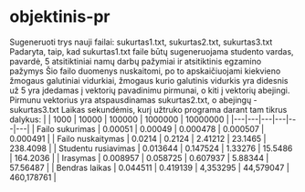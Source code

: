 # objektinis-pr
Sugeneruoti trys nauji failai: sukurtas1.txt, sukurtas2.txt, sukurtas3.txt
Padaryta, taip, kad sukurtas1.txt faile būtų sugeneruojama studento vardas, pavardė, 5 atsitiktiniai namų darbų pažymiai ir atsitiktinis egzamino pažymys
Šio failo duomenys nuskaitomi, po to apskaičiuojami kiekvieno žmogaus galutiniai vidurkiai, žmogaus kurio galutinis vidurkis yra didesnis už 5 yra įdedamas į vektorių pavadinimu pirmunai, o kiti į vektorių abejingi. Pirmunu vektorius yra atspausdinamas sukurtas2.txt, o abejingų - sukurtas3.txt
Laikas sekundėmis, kurį užtruko programa darant tam tikrus dalykus:
|   | 1000  | 10000  | 100000  | 1000000  | 10000000  |
|---|---|---|---|---|---|
| Failo sukurimas  | 0.00051  |  0.00049 |  0.000478 |  0.000507 |  0.000491 |
|  Failo nuskaitymas |  0.0214 | 0.2124  | 2.41212  |  23.1465 |  238.4098 |
|  Studentu rusiavimas | 0.013644  | 0.147524 | 1.33276  |  15.5486 | 164.2036  |
|  Irasymas |  0.008957 | 0.058725  | 0.607937 |  5.88344 |  57.56487 |
| Bendras laikas  | 0.044511  |  0.419139 |  4,353295 |  44,579047 |  460,178761 |
